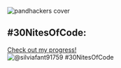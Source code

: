 ![pandhackers cover](https://github.com/Silvianareth/Silvianareth/assets/145875190/f8c2d054-894d-4152-8d5e-d7374e8f62e5)













## #30NitesOfCode:
  [Check out my progress!](https://www.codedex.io/@silviafant91759/30-nites-of-code)  
  ![@silviafant91759 #30NitesOfCode](https://www.codedex.io/api/petStatus?user=silviafant91759)
